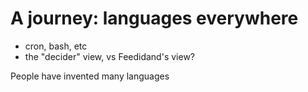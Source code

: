 # A journey: languages everywhere

* cron, bash, etc
* the "decider" view, vs Feedidand's view?

People have invented many languages
<!-- motivated by the hope that it will be a little bit easier to parse -->
